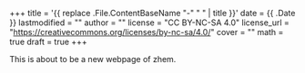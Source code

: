 +++
title = '{{ replace .File.ContentBaseName "-" " " | title }}'
date = {{ .Date }}
lastmodified = ""
author = ""
license = "CC BY-NC-SA 4.0"
license_url = "https://creativecommons.org/licenses/by-nc-sa/4.0/"
cover = ""
math = true
draft = true
+++


This is about to be a new webpage of zhem.